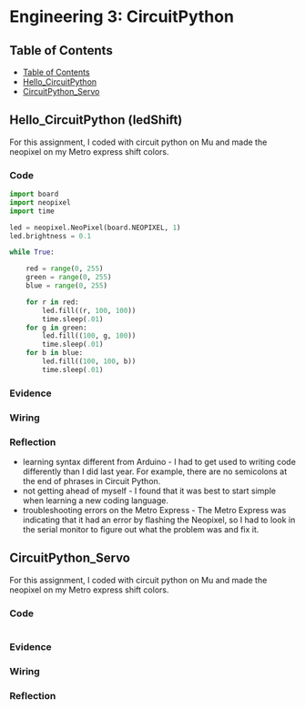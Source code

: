 # Engineering 3: CircuitPython

## Table of Contents
* [Table of Contents](#TableOfContents)
* [Hello_CircuitPython](#Hello_CircuitPython)
* [CircuitPython_Servo](#CircuitPython_Servo)

## Hello_CircuitPython (ledShift)
For this assignment, I coded with circuit python on Mu and made the neopixel on my Metro express shift colors.

### Code
```python
import board
import neopixel
import time

led = neopixel.NeoPixel(board.NEOPIXEL, 1)
led.brightness = 0.1

while True:

    red = range(0, 255)
    green = range(0, 255)
    blue = range(0, 255)

    for r in red:
        led.fill((r, 100, 100))
        time.sleep(.01)
    for g in green:
        led.fill((100, g, 100))
        time.sleep(.01)
    for b in blue:
        led.fill((100, 100, b))
        time.sleep(.01)
```
### Evidence



### Wiring



### Reflection
* learning syntax different from Arduino - I had to get used to writing code differently than I did last year. For example, there are no semicolons at the end of phrases in Circuit Python.
* not getting ahead of myself - I found that it was best to start simple when learning a new coding language.
* troubleshooting errors on the Metro Express - The Metro Express was indicating that it had an error by flashing the Neopixel, so I had to look in the serial monitor to figure out what the problem was and fix it.


## CircuitPython_Servo
For this assignment, I coded with circuit python on Mu and made the neopixel on my Metro express shift colors.

### Code
```python

```
### Evidence



### Wiring



### Reflection

